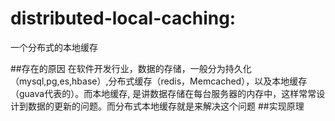 # distributed-local-caching:
一个分布式的本地缓存

##存在的原因
在软件开发行业，数据的存储，一般分为持久化（mysql,pg,es,hbase）,分布式缓存（redis，Memcached），以及本地缓存（guava代表的）。而本地缓存,
是讲数据存储在每台服务器的内存中，这样常常设计到数据的更新的问题。而分布式本地缓存就是来解决这个问题
##实现原理





